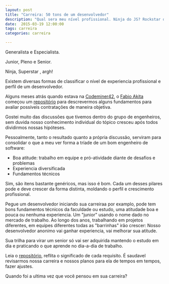 ```yaml
---
layout: post
title: "Carreira: 50 tons de um desenvolvedor"
description: "Qual sera meu nível profissional. Ninja do JS? Rockstar do PHP?"
date:  2015-03-19 12:00:00
tags: carreira
categories: carreira

---
```


Generalista e Especialista.

Junior, Pleno e Senior.

Ninja, Superstar , argh!

Existem diversas formas de classificar o nível de experiencia profissional e perfil de um desenvolvedor.

Alguns meses atrás quando estava na [Codeminer42](http://www.codeminer42.com/),
 o [Fabio Akita](http://www.akitaonrails.com) começou um
[repositório](https://github.com/Codeminer42/CarreiraRuby) para descrevermos
 alguns fundamentos para avaliar possíveis contratações de maneira objetiva.

Gostei muito das discussões que tivemos dentro do grupo de engenheiros, sem
duvida nosso conhecimento individual do tópico cresceu após todos dividirmos
nossas hipóteses.

Pessoalmente, tanto o resultado quanto a própria discussão, serviram para
consolidar o que a meu ver forma a tríade de um bom engenheiro de software:

- Boa atitude:  trabalho em equipe e pró-atividade diante de desafios e problemas
- Experiencia diversificada
- Fundamentos técnicos

Sim, são itens bastante genéricos, mas isso é bom. Cada um desses pilares pode
e deve crescer da forma distinta, moldando o perfil e crescimento profissional.

Pegue um desenvolvedor iniciando sua carreiraa por examplo, pode tem bons fundamentos
técnicos da faculdade ou estudo, uma atitudade boa e pouca ou nenhuma experiencia.
Um "junior" usando o nome dado no mercado de trabalho. Ao longo dos anos, trabalhando
em projetos diferentes, em equipes diferentes todas as "barrinhas" irão crescer:
Nosso desenvolvedor anonimo vai ganhar experiencia, vai melhorar sua atitude.

Sua trilha para virar um senior só vai ser adquirida mantendo o estudo em dia
e praticando o que aprende no dia-a-dia de trabalho.

Leia o [repositório](https://github.com/Codeminer42/CarreiraRuby), reflita o
significado de cada requisito. É saudavel revisarmos nossa carreira e nossos
planos para ela de tempos em tempos, fazer ajustes.

Quando foi a ultima vez que você pensou em sua carreira?

